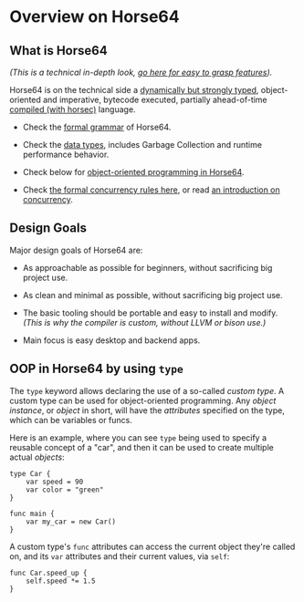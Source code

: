 
<!-- For license of this file, see LICENSE.md in the base folder. -->

Overview on Horse64
===================


What is Horse64
---------------

*(This is a technical in-depth look,
[go here for easy to grasp features](/docs/Features.md)).*

Horse64 is on the technical side a [dynamically but
strongly typed](
https://medium.com/android-news/magic-lies-here-statically-typed-vs-dynamically-typed-languages-d151c7f95e2b), object-oriented and imperative, bytecode executed,
partially ahead-of-time
[compiled (with horsec)](/docs/Resources#horsec) language.

- Check the [formal grammar](/docs/Language%20Specs/Grammar.md)
  of Horse64.

- Check the [data types](/docs/Language%20Specs/Data%20Types.md),
  includes Garbage Collection and runtime performance behavior.

- Check below for [object-oriented programming in
  Horse64](#oop-in-horse64-by-using-type).

- Check [the formal concurrency rules here](
  /docs/Concurrency%20Model/Concurrency%20Model.md),
  or read [an introduction on concurrency](
  /docs/Concurrency%20Model/Concurrency%20Model.md).


Design Goals
------------

Major design goals of Horse64 are:

- As approachable as possible for beginners,
  without sacrificing big project use.

- As clean and minimal as possible,
  without sacrificing big project use.

- The basic tooling should be portable and easy to install and modify.
  *(This is why the compiler is custom, without LLVM or bison use.)*

- Main focus is easy desktop and backend apps.


OOP in Horse64 by using `type`
------------------------------

The `type` keyword allows declaring the use of a so-called *custom
type*. A custom type can be used for object-oriented programming.
Any *object instance*, or *object* in short, will have the
*attributes* specified on the type, which can be variables or funcs.

Here is an example, where you can see `type` being used to specify
a reusable concept of a "car", and then it can be used to create
multiple actual *objects*:

```Horse64
type Car {
    var speed = 90
    var color = "green"
}

func main {
    var my_car = new Car()
}
```

A custom type's `func` attributes can access the
current object they're called on, and its `var`
attributes and their current values, via `self`:

```Horse64
func Car.speed_up {
    self.speed *= 1.5
}
```

